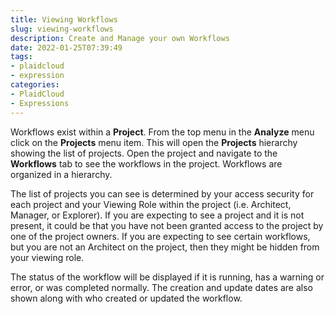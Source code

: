 ```yaml
---
title: Viewing Workflows
slug: viewing-workflows
description: Create and Manage your own Workflows
date: 2022-01-25T07:39:49
tags:
- plaidcloud
- expression
categories:
- PlaidCloud
- Expressions
---
```



Workflows exist within a **Project**. From the top menu in the **Analyze** menu click on the **Projects** menu item. This will open the **Projects** hierarchy showing the list of projects. Open the project and navigate to the **Workflows** tab to see the workflows in the project. Workflows are organized in a hierarchy.



The list of projects you can see is determined by your access security for each project and your Viewing Role within the project (i.e. Architect, Manager, or Explorer). If you are expecting to see a project and it is not present, it could be that you have not been granted access to the project by one of the project owners. If you are expecting to see certain workflows, but you are not an Architect on the project, then they might be hidden from your viewing role.



The status of the workflow will be displayed if it is running, has a warning or error, or was completed normally. The creation and update dates are also shown along with who created or updated the workflow.

